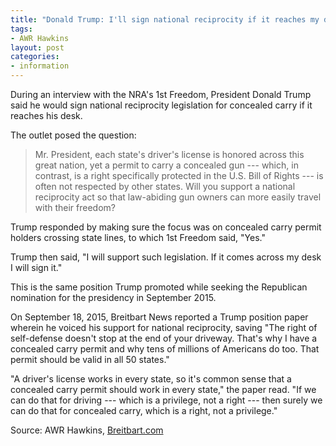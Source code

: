```yaml
---
title: "Donald Trump: I'll sign national reciprocity if it reaches my desk"
tags:
- AWR Hawkins
layout: post
categories:
- information
---
```


During an interview with the NRA's 1st Freedom, President Donald Trump said he would sign national reciprocity legislation for concealed carry if it reaches his desk.

The outlet posed the question:

> Mr. President, each state's driver's license is honored across this great nation, yet a permit to carry a concealed gun --- which, in contrast, is a right specifically protected in the U.S. Bill of Rights --- is often not respected by other states. Will you support a national reciprocity act so that law-abiding gun owners can more easily travel with their freedom?

Trump responded by making sure the focus was on concealed carry permit holders crossing state lines, to which 1st Freedom said, "Yes."

Trump then said, "I will support such legislation. If it comes across my desk I will sign it."

This is the same position Trump promoted while seeking the Republican nomination for the presidency in September 2015.

On September 18, 2015, Breitbart News reported a Trump position paper wherein he voiced his support for national reciprocity, saving "The right of self-defense doesn't stop at the end of your driveway. That's why I have a concealed carry permit and why tens of millions of Americans do too. That permit should be valid in all 50 states."

"A driver's license works in every state, so it's common sense that a concealed carry permit should work in every state," the paper read. "If we can do that for driving --- which is a privilege, not a right --- then surely we can do that for concealed carry, which is a right, not a privilege."

Source: AWR Hawkins, [Breitbart.com](https://www.breitbart.com/2nd-amendment/2020/10/15/donald-trump-ill-sign-national-reciprocity-it-reaches-my-desk/)
